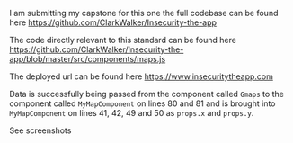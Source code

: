 I am submitting my capstone for this one
the full codebase can be found here
https://github.com/ClarkWalker/Insecurity-the-app

The code directly relevant to this standard can be found here
https://github.com/ClarkWalker/Insecurity-the-app/blob/master/src/components/maps.js

The deployed url can be found here
https://www.insecuritytheapp.com

Data is successfully being passed from the component called `Gmaps` to the component called `MyMapComponent` on lines 80 and 81 and is brought into `MyMapComponent` on lines 41, 42, 49 and 50 as `props.x` and `props.y`.

See screenshots
